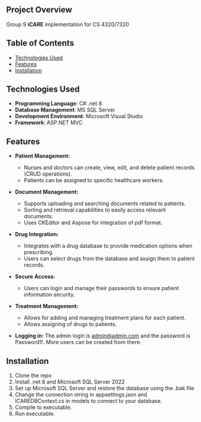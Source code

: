 ## Project Overview
Group 9 **iCARE** implementation for CS 4320/7320

## Table of Contents
- [Technologies Used](#technologies-used)
- [Features](#features)
- [Installation](#installation)

## Technologies Used
- **Programming Language**: C# .net 8
- **Database Management**: MS SQL Server
- **Development Environment**: Microsoft Visual Studio
- **Framework**: ASP.NET MVC

## Features
* **Patient Management:** 
    * Nurses and doctors can create, view, edit, and delete patient records (CRUD operations).
    * Patients can be assigned to specific healthcare workers.
* **Document Management:**
    * Supports uploading and searching documents related to patients.
    * Sorting and retrieval capabilities to easily access relevant documents.
    * Uses CKEditor and Aspose for integration of pdf format.
* **Drug Integration:**
    * Integrates with a drug database to provide medication options when prescribing.
    * Users can select drugs from the database and assign them to patient records.
* **Secure Access:**
    * Users can login and manage their passwords to ensure patient information security.
* **Treatment Management:**
    * Allows for adding and managing treatment plans for each patient.
    * Allows assigning of drugs to patients.
 
* **Logging in:**
The admin login is admin@admin.com and the password is Password1!. More users can be created from there.

## Installation
1. Clone the repo
2. Install .net 8 and Microsoft SQL Server 2022
3. Set up Microsoft SQL Server and restore the database using the .bak file
4. Change the connection string in appsettings.json and ICAREDBContext.cs in models to connect to your database.
5. Compile to executable.
6. Run executable.
